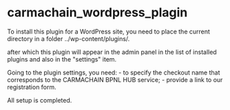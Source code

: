 # carmachain_wordpress_plagin


To install this plugin for a WordPress site, you need to place the current directory in a folder   ../wp-content/plugins/.

after which this plugin will appear in the admin panel in the list of installed plugins and also in the "settings" item.

Going to the plugin settings, you need:
    - to specify the checkout name that corresponds to the CARMACHAIN BPNL HUB service;
    - provide a link to our registration form.

All setup is completed.
